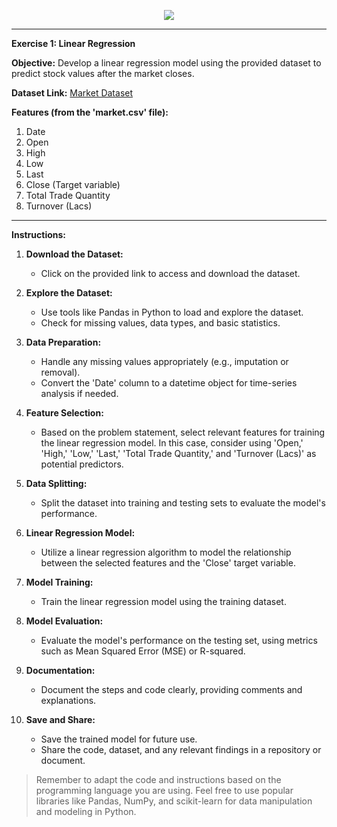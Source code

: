 <p align="center">
<img src ="https://external-content.duckduckgo.com/iu/?u=https%3A%2F%2Fi.morioh.com%2F2020%2F01%2F06%2F4d245f695904.jpg&f=1&nofb=1&ipt=282362382e7e646584db5531ada62bef80e7d2388592af30e30d2574b7bac945&ipo=images">
</p>

---

**Exercise 1: Linear Regression**

**Objective:** Develop a linear regression model using the provided dataset to predict stock values after the market closes.

**Dataset Link:** [Market Dataset](https://drive.google.com/file/d/1u0rzO67LbbmhBAoJRsXzYhiar9eQ_hql/view?usp=drive_link)

**Features (from the 'market.csv' file):**

1. Date
2. Open
3. High
4. Low
5. Last
6. Close (Target variable)
7. Total Trade Quantity
8. Turnover (Lacs)

---

**Instructions:**

1. **Download the Dataset:**

   - Click on the provided link to access and download the dataset.

2. **Explore the Dataset:**

   - Use tools like Pandas in Python to load and explore the dataset.
   - Check for missing values, data types, and basic statistics.

3. **Data Preparation:**

   - Handle any missing values appropriately (e.g., imputation or removal).
   - Convert the 'Date' column to a datetime object for time-series analysis if needed.

4. **Feature Selection:**

   - Based on the problem statement, select relevant features for training the linear regression model. In this case, consider using 'Open,' 'High,' 'Low,' 'Last,' 'Total Trade Quantity,' and 'Turnover (Lacs)' as potential predictors.

5. **Data Splitting:**

   - Split the dataset into training and testing sets to evaluate the model's performance.

6. **Linear Regression Model:**

   - Utilize a linear regression algorithm to model the relationship between the selected features and the 'Close' target variable.

7. **Model Training:**

   - Train the linear regression model using the training dataset.

8. **Model Evaluation:**

   - Evaluate the model's performance on the testing set, using metrics such as Mean Squared Error (MSE) or R-squared.

9. **Documentation:**

   - Document the steps and code clearly, providing comments and explanations.

10. **Save and Share:**
    - Save the trained model for future use.
    - Share the code, dataset, and any relevant findings in a repository or document.

> Remember to adapt the code and instructions based on the programming language you are using. Feel free to use popular libraries like Pandas, NumPy, and scikit-learn for data manipulation and modeling in Python.
